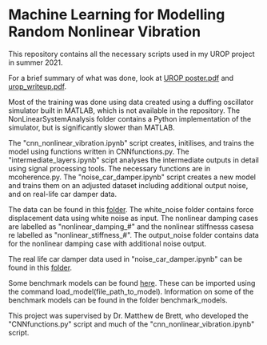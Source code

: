 # Machine Learning for Modelling Random Nonlinear Vibration
This repository contains all the necessary scripts used in my UROP project in summer 2021. 

For a brief summary of what was done, look at [UROP poster.pdf](https://github.com/kyubin-l/urop/files/7315961/UROP.poster.pdf)
 and  [urop_writeup.pdf](https://github.com/kyubin-l/urop/files/7315962/urop_writeup.pdf). 
 
 Most of the training was done using data created using a duffing oscillator simulator built in MATLAB, which is not available in the repository. The NonLinearSystemAnalysis folder contains a Python implementation of the simulator, but is significantly slower than MATLAB. 
 
 The "cnn_nonlinear_vibration.ipynb" script creates, initilises, and trains the model using functions written in CNNfunctions.py. 
 The "intermediate_layers.ipynb" scipt analyses the intermediate outputs in detail using signal processing tools. The necessary functions are in mcoherence.py.
 The "noise_car_damper.ipynb" script creates a new model and trains them on an adjusted dataset including additional output noise, and on real-life car damper data. 

The data can be found in this [folder](https://drive.google.com/drive/folders/1ZQN36-FSyHuJF0JHRrbZisdtrAmi33nK?usp=sharing). The white_noise folder contains force displacement data using white noise as input. The nonlinear damping cases are labelled as "nonlinear_damping_#" and the nonlinear stiffnesss casesa re labelled as "nonlinear_stiffness_#". The output_noise folder contains data for the nonlinear damping case with additional noise output.

The real life car damper data used in "noise_car_damper.ipynb" can be found in this [folder](https://drive.google.com/drive/folders/1E7n_iI5yOj757e0VXBJ3SKonVb6BJlvH?usp=sharing). 

Some benchmark models can be found [here](https://drive.google.com/drive/folders/1bv3UP_33k0g7RTKQVv2VWoDjO-fm7q-E?usp=sharing). These can be imported using the command load_model(file_path_to_model). Information on some of the benchmark models can be found in the folder benchmark_models. 

This project was supervised by Dr. Matthew de Brett, who developed the "CNNfunctions.py" script and much of the "cnn_nonlinear_vibration.ipynb" script. 



